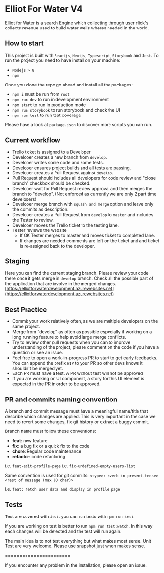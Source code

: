# Elliot For Water V4

Elliot for Water is a search Engine which collecting through user click's collects revenue used to build water wells wheres needed in the world.

## How to start

This project is built with `Reactjs`, `Nextjs`, `Typescript`, `Storybook` and `Jest`.
To run the project you need to have install on your machine:

- `Nodejs > 8`
- `npm`

Once you clone the repo go ahead and install all the packages:

- `npm i` must be run from `root`
- `npm run dev` to run in development environment
- `npm start` to run in production mode
- `npm run storybook` to run storybook and check the UI
- `npm run test` to run test coverage

Please have a look at `package.json` to discover more scripts you can run.

## Current workflow

- Trello ticket is assigned to a Developer
- Developer creates a new branch from `develop`.
- Developer writes some code and some tests.
- Developer ensures project builds and all tests are passing.
- Developer creates a Pull Request against `develop`.
- Pull Request should includes all developers for code review and "close branch" checkbox should be checked.
- Developer wait for Pull Request review approval and then merges the branch to "develop". (Not enforced as currently we are only 2 part time developers)
- Developer merge branch with `squash and merge` option and leave only the commits as description.
- Developer creates a Pull Request from `develop` to `master` and includes the Tester to review.
- Developer moves the Trello ticket to the testing lane.
- Tester reviews the website
  - If OK Tester merges to master and moves ticket to completed lane.
  - If changes are needed comments are left on the ticket and and ticket is re-assigned back to the developer.

## Staging

Here you can find the current staging branch.
Please review your code there once it gets merge in `develop` branch. Check all the possible part of the application that are involve in the merged changes.
[https://elliotforwaterdevelopment.azurewebsites.net](https://elliotforwaterdevelopment.azurewebsites.net)

## Best Practice

- Commit your work relatively often, as we are multiple developers on the same project.
- Merge from "develop" as often as possible especially if working on a long running feature to help avoid large merge conflicts.
- Try to review other pull requests when you can to improve understanding of the project, please comment on the code if you have a question or see an issue.
- Feel free to open a work-in-progress PR to start to get early feedbacks. You can append the prefix `WIP` to your PR so other devs knows it shouldn't be merged yet.
- Each PR must have a test. A PR without test will not be approved
- If you are working on UI component, a story for this UI element is expected in the PR in order to be approved.

## PR and commits naming convention

A branch and commit message must have a meaningful name/title that describe which changes are applied.
This is very important in the case we need to revert some changes, fix git history or extract a buggy commit.

Branch name must follow these conventions:

- **feat**: new feature
- **fix**: a bug fix or a quick fix to the code
- **chore**: Regular code maintenance
- **refactor**: code refactoring

i.e. `feat-edit-profile-page` i.e. `fix-undefined-empty-users-list`

Same convention is used for git commits:
`<type>: <verb in present-tense> <rest of message (max 80 char)>`

i.e. `feat: fetch user data and display in profile page`

## Tests

Test are covered with `Jest`.
you can run tests with `npm run test`

If you are working on test is better to run `npm run test:watch`. In this way each changes will be detected and the test will run again.

The main idea is to not test everything but what makes most sense.
Unit Test are very welcome.
Please use snapshot just when makes sense.

=======================

If you encounter any problem in the installation, please open an issue.
